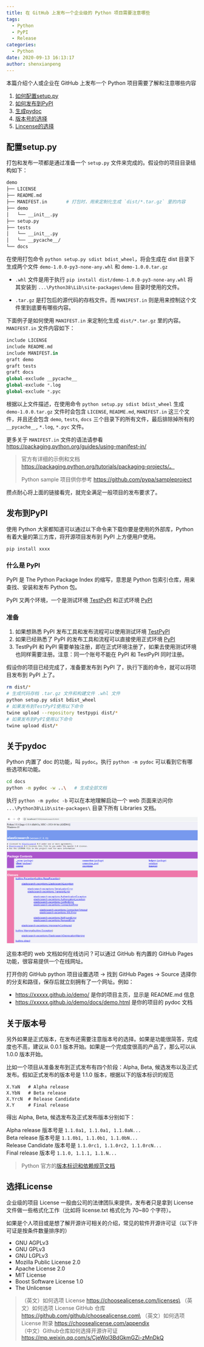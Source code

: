 ```yaml
---
title: 在 GitHub 上发布一个企业级的 Python 项目需要注意哪些
tags:
  - Python
  - PyPI
  - Release
categories:
  - Python
date: 2020-09-13 16:13:17
author: shenxianpeng
---
```


本篇介绍个人或企业在 GitHub 上发布一个 Python 项目需要了解和注意哪些内容

1. [如何配置setup.py](#配置setup.py)
2. [如何发布到PyPI](#发布到PyPI)
3. [生成pydoc](#关于pydoc)
4. [版本号的选择](#关于版本号)
5. [Lincense的选择](#选择License)

## 配置setup.py

打包和发布一项都是通过准备一个 `setup.py` 文件来完成的。假设你的项目目录结构如下：

```bash
demo
├── LICENSE
├── README.md
├── MANIFEST.in       # 打包时，用来定制化生成 `dist/*.tar.gz` 里的内容
├── demo
│   └── __init__.py
├── setup.py
├── tests
│   └── __init__.py
│   └── __pycache__/
└── docs
```

在使用打包命令 `python setup.py sdist bdist_wheel`，将会生成在 dist 目录下生成两个文件 `demo-1.0.0-py3-none-any.whl` 和 `demo-1.0.0.tar.gz`

* `.whl` 文件是用于执行 `pip install dist/demo-1.0.0-py3-none-any.whl` 将其安装到 `...\Python38\Lib\site-packages\demo` 目录时使用的文件。

* `.tar.gz` 是打包后的源代码的存档文件。而 `MANIFEST.in` 则是用来控制这个文件里到底要有哪些内容。

<!-- more -->

下面例子是如何使用 `MANIFEST.in` 来定制化生成 `dist/*.tar.gz` 里的内容。`MANIFEST.in` 文件内容如下：

```python
include LICENSE
include README.md
include MANIFEST.in
graft demo
graft tests
graft docs
global-exclude __pycache__
global-exclude *.log
global-exclude *.pyc
```

根据以上文件描述，在使用命令 `python setup.py sdist bdist_wheel` 生成 `demo-1.0.0.tar.gz` 文件时会包含 `LICENSE`, `README.md`, `MANIFEST.in` 这三个文件，并且还会包含 `demo`, `tests`, `docs` 三个目录下的所有文件，最后排除掉所有的 `__pycache__`, `*.log`, `*.pyc` 文件。

更多关于  `MANIFEST.in` 文件的语法请参看 https://packaging.python.org/guides/using-manifest-in/

> 官方有详细的示例和文档 https://packaging.python.org/tutorials/packaging-projects/。
>
> Python sample 项目供你参考 https://github.com/pypa/sampleproject

攒点耐心将上面的链接看完，就完全满足一般项目的发布要求了。

## 发布到PyPI

使用 Python 大家都知道可以通过以下命令来下载你要是使用的外部库，Python 有着大量的第三方库，将开源项目发布到 PyPI 上方便用户使用。
```
pip install xxxx
```

### 什么是 PyPI

PyPI 是 The Python Package Index 的缩写，意思是 Python 包索引仓库，用来查找、安装和发布 Python 包。

PyPI 又两个环境，一个是测试环境 [TestPyPI](https://test.pypi.org/) 和正式环境 [PyPI](https://pypi.org/)

### 准备

1. 如果想熟悉 PyPI 发布工具和发布流程可以使用测试环境 [TestPyPI](https://test.pypi.org/) 
2. 如果已经熟悉了 PyPI 的发布工具和流程可以直接使用正式环境 [PyPI](https://pypi.org/)
3. TestPyPI 和 PyPI 需要单独注册，即在正式环境注册了，如果去使用测试环境也同样需要注册。注意：同一个账号不能在 PyPI 和 TestPyPI 同时注册。

假设你的项目已经完成了，准备要发布到 PyPI 了，执行下面的命令，就可以将项目发布到 PyPI 上了。

```bash
rm dist/*
# 生成代码存档 .tar.gz 文件和构建文件 .whl 文件
python setup.py sdist bdist_wheel
# 如果发布到TestPyPI使用以下命令
twine upload --repository testpypi dist/*
# 如果发布到PyPI使用以下命令
twine upload dist/*
```

## 关于pydoc

Python 内置了 doc 的功能，叫 `pydoc`。执行 `python -m pydoc` 可以看到它有哪些选项和功能。

```bash
cd docs
python -m pydoc -w ..\   # 生成全部文档
```

执行 `python -m pydoc -b` 可以在本地理解启动一个 web 页面来访问你 `...\Python38\Lib\site-packages\` 目录下所有 Libraries 文档。

![以 elasticsearch 文档为例](how-to-release-python-project/pydoc-es.png)

这些本吧的 web 文档如何在线访问？可以通过 GitHub 有内置的 GitHub Pages 功能，很容易提供一个在线网址。

打开你的 GitHub python 项目设置选项 -> 找到 GitHub Pages -> Source 选择你的分支和路径，保存后就立刻拥有了一个网址。例如：

* https://xxxxx.github.io/demo/ 是你的项目主页，显示是 README.md 信息 
* https://xxxxx.github.io/demo/docs/demo.html 是你的项目的 pydoc 文档

## 关于版本号

另外如果是正式版本，在发布还需要注意版本号的选择。如果是功能很简答，完成度也不高，建议从 0.0.1 版本开始。如果是一个完成度很高的产品了，那么可以从 1.0.0 版本开始。

比如一个项目从准备发布到正式发布有四个阶段：Alpha, Beta, 候选发布以及正式发布。假如正式发布的版本号是 1.1.0 版本，根据以下的版本标识的规范

```
X.YaN   # Alpha release
X.YbN   # Beta release
X.YrcN  # Release Candidate
X.Y     # Final release
```

得出 Alpha, Beta, 候选发布及正式发布版本分别如下：

Alpha release 版本号是 `1.1.0a1, 1.1.0a1, 1.1.0aN...`\
Beta release  版本号是 `1.1.0b1, 1.1.0b1, 1.1.0bN...`\
Release Candidate 版本号是 `1.1.0rc1, 1.1.0rc2, 1.1.0rcN...`\
Final release 版本号 `1.1.0, 1.1.1, 1.1.N...`

> Python 官方的[版本标识和依赖规范文档](https://www.python.org/dev/peps/pep-0440/)

## 选择License

企业级的项目 License 一般由公司的法律团队来提供，发布者只是拿到 License 文件做一些格式化工作（比如将 license.txt 格式化为 70~80 个字符）。

如果是个人项目或是想了解开源许可相关的介绍，常见的软件开源许可证（以下许可证是按条件数量排序的）

* GNU AGPLv3 
* GNU GPLv3 
* GNU LGPLv3 
* Mozilla Public License 2.0 
* Apache License 2.0 
* MIT License 
* Boost Software License 1.0 
* The Unlicense 

> （英文）如何选项 License https://choosealicense.com/licenses\
> （英文）如何选项 License GitHub 仓库 https://github.com/github/choosealicense.com\
> （英文）如何选项 License 附录 https://choosealicense.com/appendix \
> （中文）Github仓库如何选择开源许可证 https://mp.weixin.qq.com/s/CjeWol3BdGkmGZi-zMnDkQ





